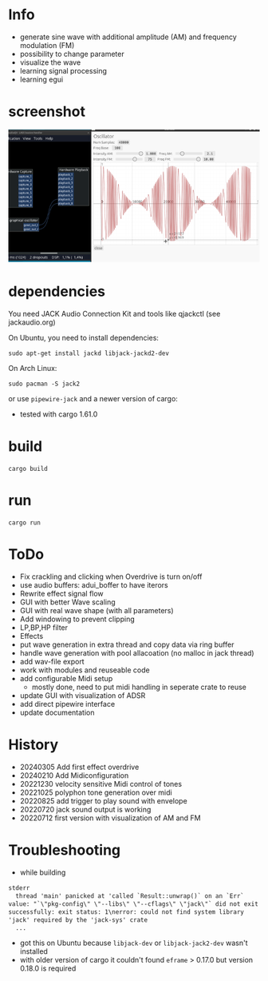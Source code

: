 # Info
- generate sine wave with additional amplitude (AM) and frequency modulation (FM)
- possibility to change parameter
- visualize the wave
- learning signal processing
- learning egui

# screenshot
![Screenshot](docs/images/screenshot.png "Screenshot of Oscillator GUI")

# dependencies
You need JACK Audio Connection Kit and tools like qjackctl (see jackaudio.org)

On Ubuntu, you need to install dependencies:
```
sudo apt-get install jackd libjack-jackd2-dev
```

On Arch Linux:
```
sudo pacman -S jack2
```
or use `pipewire-jack`
and a newer version of cargo:
* tested with cargo 1.61.0

# build
```
cargo build
```

# run
```
cargo run
```

# ToDo
- Fix crackling and clicking  when Overdrive is turn on/off
- use audio buffers: adui_boffer to have iterors
- Rewrite effect signal flow
- GUI with better Wave scaling
- GUI with real wave shape (with all parameters)
- Add windowing to prevent clipping
- LP,BP,HP filter
- Effects
- put wave generation in extra thread and copy data via ring buffer
- handle wave generation with pool allacoation (no malloc in jack thread)
- add wav-file export
- work with modules and reuseable code
- add configurable Midi setup
  - mostly done, need to put midi handling in seperate crate to reuse
- update GUI with visualization of ADSR
- add direct pipewire interface
- update documentation

# History
- 20240305 Add first effect overdrive
- 20240210 Add Midiconfiguration
- 20221230 velocity sensitive Midi control of tones
- 20221025 polyphon tone generation over midi
- 20220825 add trigger to play sound with envelope
- 20220720 jack sound output is working
- 20220712 first version with visualization of AM and FM

# Troubleshooting
* while building
```
stderr
  thread 'main' panicked at 'called `Result::unwrap()` on an `Err` value: "`\"pkg-config\" \"--libs\" \"--cflags\" \"jack\"` did not exit successfully: exit status: 1\nerror: could not find system library 'jack' required by the 'jack-sys' crate
  ...
```
- got this on Ubuntu because `libjack-dev` or `libjack-jack2-dev` wasn't installed
- with older version of cargo it couldn't found `eframe` > 0.17.0 but version 0.18.0 is required
